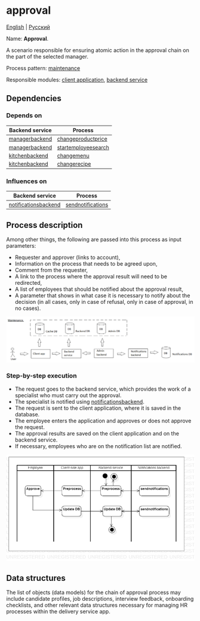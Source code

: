 # approval

[English](approval.md) | [Русский](approval.ru.md)

Name: **Approval**.

A scenario responsible for ensuring atomic action in the approval chain on the part of the selected manager.

Process pattern: [maintenance](../../processpatterns/maintenance.md)

Responsible modules: [client application](../../frontend/managerclient.md), [backend service](../../backend/managerbackend.md)

## Dependencies

### Depends on

| Backend service | Process |
| --- | ---- |
| [managerbackend](../../backend/managerbackend.md) | [changeproductprice](../manager/changeproductprice.md) |
| [managerbackend](../../backend/managerbackend.md) | [startemployeesearch](../manager/startemployeesearch.md) |
| [kitchenbackend](../../backend/kitchenbackend.md) | [changemenu](../kitchen/changemenu.md) |
| [kitchenbackend](../../backend/kitchenbackend.md) | [changerecipe](../kitchen/changerecipe.md) |

### Influences on

| Backend service | Process |
| --- | ---- |
| [notificationsbackend](../../backend/notificationsbackend.md) | [sendnotifications](../notificationsbackend/sendnotifications.md) |

## Process description

Among other things, the following are passed into this process as input parameters:
- Requester and approver (links to account),
- Information on the process that needs to be agreed upon,
- Comment from the requester,
- A link to the process where the approval result will need to be redirected,
- A list of employees that should be notified about the approval result,
- A parameter that shows in what case it is necessary to notify about the decision (in all cases, only in case of refusal, only in case of approval, in no cases).

![maintenance_overall](../../img/processpatterns/maintenance_overall.png)

### Step-by-step execution

- The request goes to the backend service, which provides the work of a specialist who must carry out the approval.
- The specialist is notified using [notificationsbackend](../../backend/notificationsbackend.ru.md).
- The request is sent to the client application, where it is saved in the database.
- The employee enters the application and approves or does not approve the request.
- The approval results are saved on the client application and on the backend service.
- If necessary, employees who are on the notification list are notified.

![manager.approval](../../img/activitydiagrams/manager.approval.png)

## Data structures

The list of objects (data models) for the chain of approval process may include candidate profiles, job descriptions, interview feedback, onboarding checklists, and other relevant data structures necessary for managing HR processes within the delivery service app.
